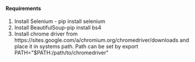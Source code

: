 <h4>Requirements</h4>
<ol>
<li>Install Selenium - pip install selenium
<li>Install BeautifulSoup-pip install bs4
<li>Install chrome driver from 
https://sites.google.com/a/chromium.org/chromedriver/downloads and place it in systems path.
Path can be set by export PATH="$PATH:/path/to/chromedriver"
</ol>

